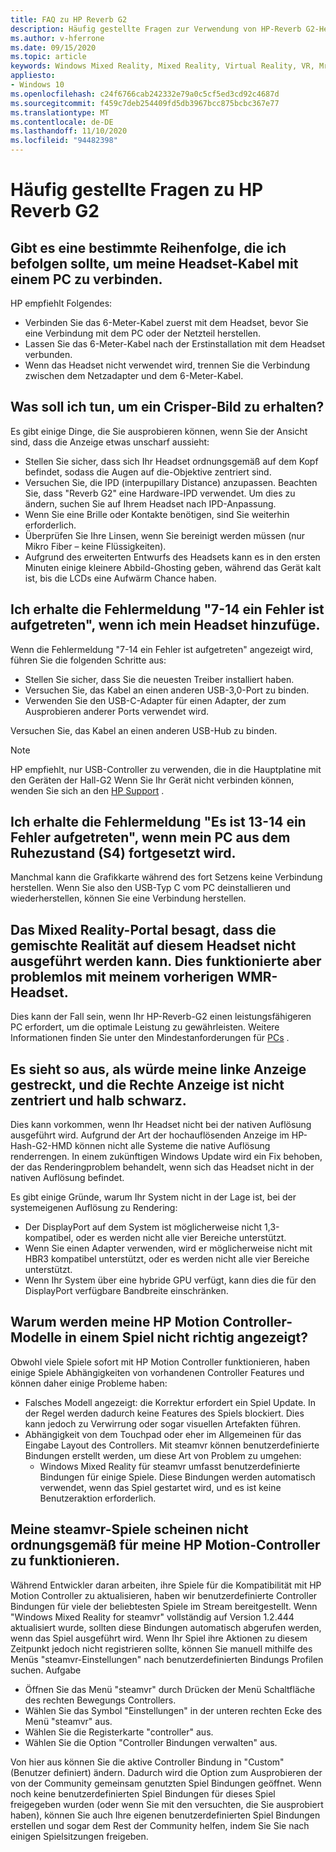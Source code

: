 ```yaml
---
title: FAQ zu HP Reverb G2
description: Häufig gestellte Fragen zur Verwendung von HP-Reverb G2-Headset
ms.author: v-hferrone
ms.date: 09/15/2020
ms.topic: article
keywords: Windows Mixed Reality, Mixed Reality, Virtual Reality, VR, Mr, Problembehandlung, Fehler, Hilfe, Support, Leistung
appliesto:
- Windows 10
ms.openlocfilehash: c24f6766cab242332e79a0c5cf5ed3cd92c4687d
ms.sourcegitcommit: f459c7deb254409fd5db3967bcc875bcbc367e77
ms.translationtype: MT
ms.contentlocale: de-DE
ms.lasthandoff: 11/10/2020
ms.locfileid: "94482398"
---
```

# <a name="hp-reverb-g2-frequently-asked-questions"></a>Häufig gestellte Fragen zu HP Reverb G2

## <a name="is-there-a-specific-order-i-should-follow-to-connect-my-headset-cables-to-a-pc"></a>Gibt es eine bestimmte Reihenfolge, die ich befolgen sollte, um meine Headset-Kabel mit einem PC zu verbinden.

HP empfiehlt Folgendes:

- Verbinden Sie das 6-Meter-Kabel zuerst mit dem Headset, bevor Sie eine Verbindung mit dem PC oder der Netzteil herstellen.
- Lassen Sie das 6-Meter-Kabel nach der Erstinstallation mit dem Headset verbunden.
- Wenn das Headset nicht verwendet wird, trennen Sie die Verbindung zwischen dem Netzadapter und dem 6-Meter-Kabel.

## <a name="what-should-i-do-to-get-a-crisper-image"></a>Was soll ich tun, um ein Crisper-Bild zu erhalten?

Es gibt einige Dinge, die Sie ausprobieren können, wenn Sie der Ansicht sind, dass die Anzeige etwas unscharf aussieht:

- Stellen Sie sicher, dass sich Ihr Headset ordnungsgemäß auf dem Kopf befindet, sodass die Augen auf die-Objektive zentriert sind.
- Versuchen Sie, die IPD (interpupillary Distance) anzupassen. Beachten Sie, dass "Reverb G2" eine Hardware-IPD verwendet. Um dies zu ändern, suchen Sie auf Ihrem Headset nach IPD-Anpassung.
- Wenn Sie eine Brille oder Kontakte benötigen, sind Sie weiterhin erforderlich.
- Überprüfen Sie Ihre Linsen, wenn Sie bereinigt werden müssen (nur Mikro Fiber – keine Flüssigkeiten).
- Aufgrund des erweiterten Entwurfs des Headsets kann es in den ersten Minuten einige kleinere Abbild-Ghosting geben, während das Gerät kalt ist, bis die LCDs eine Aufwärm Chance haben.

## <a name="i-am-getting-a-7-14-something-went-wrong-error-when-i-plug-in-my-headset"></a>Ich erhalte die Fehlermeldung "7-14 ein Fehler ist aufgetreten", wenn ich mein Headset hinzufüge.

Wenn die Fehlermeldung "7-14 ein Fehler ist aufgetreten" angezeigt wird, führen Sie die folgenden Schritte aus:

- Stellen Sie sicher, dass Sie die neuesten Treiber installiert haben.
- Versuchen Sie, das Kabel an einen anderen USB-3,0-Port zu binden.
- Verwenden Sie den USB-C-Adapter für einen Adapter, der zum Ausprobieren anderer Ports verwendet wird.

Versuchen Sie, das Kabel an einen anderen USB-Hub zu binden.  

> [!NOTE]
> HP empfiehlt, nur USB-Controller zu verwenden, die in die Hauptplatine mit den Geräten der Hall-G2
> Wenn Sie Ihr Gerät nicht verbinden können, wenden Sie sich an den [HP Support](https://support.hp.com/us-en) .

## <a name="i-am-getting-a-13-14-something-went-wrong-error-when-my-pc-resumes-from-hibernate-s4"></a>Ich erhalte die Fehlermeldung "Es ist 13-14 ein Fehler aufgetreten", wenn mein PC aus dem Ruhezustand (S4) fortgesetzt wird.

Manchmal kann die Grafikkarte während des fort Setzens keine Verbindung herstellen. Wenn Sie also den USB-Typ C vom PC deinstallieren und wiederherstellen, können Sie eine Verbindung herstellen.

## <a name="the-mixed-reality-portal-says-cant-run-mixed-reality-on-this-headset-but-this-worked-fine-with-my-previous-wmr-headset"></a>Das Mixed Reality-Portal besagt, dass die gemischte Realität auf diesem Headset nicht ausgeführt werden kann. Dies funktionierte aber problemlos mit meinem vorherigen WMR-Headset.

Dies kann der Fall sein, wenn Ihr HP-Reverb-G2 einen leistungsfähigeren PC erfordert, um die optimale Leistung zu gewährleisten. Weitere Informationen finden Sie unter den Mindestanforderungen für [PCs](windows-mixed-reality-minimum-pc-hardware-compatibility-guidelines.md) .

## <a name="it-looks-like-my-left-display-is-stretched-and-the-right-display-is-off-centered-and-half-black"></a>Es sieht so aus, als würde meine linke Anzeige gestreckt, und die Rechte Anzeige ist nicht zentriert und halb schwarz.

Dies kann vorkommen, wenn Ihr Headset nicht bei der nativen Auflösung ausgeführt wird. Aufgrund der Art der hochauflösenden Anzeige im HP-Hash-G2-HMD können nicht alle Systeme die native Auflösung renderrengen. In einem zukünftigen Windows Update wird ein Fix behoben, der das Renderingproblem behandelt, wenn sich das Headset nicht in der nativen Auflösung befindet.

Es gibt einige Gründe, warum Ihr System nicht in der Lage ist, bei der systemeigenen Auflösung zu Rendering:

- Der DisplayPort auf dem System ist möglicherweise nicht 1,3-kompatibel, oder es werden nicht alle vier Bereiche unterstützt.
- Wenn Sie einen Adapter verwenden, wird er möglicherweise nicht mit HBR3 kompatibel unterstützt, oder es werden nicht alle vier Bereiche unterstützt.
- Wenn Ihr System über eine hybride GPU verfügt, kann dies die für den DisplayPort verfügbare Bandbreite einschränken.

## <a name="why-are-my-hp-motion-controller-models-not-showing-up-correctly-in-a-game"></a>Warum werden meine HP Motion Controller-Modelle in einem Spiel nicht richtig angezeigt?

Obwohl viele Spiele sofort mit HP Motion Controller funktionieren, haben einige Spiele Abhängigkeiten von vorhandenen Controller Features und können daher einige Probleme haben:

- Falsches Modell angezeigt: die Korrektur erfordert ein Spiel Update. In der Regel werden dadurch keine Features des Spiels blockiert. Dies kann jedoch zu Verwirrung oder sogar visuellen Artefakten führen.
- Abhängigkeit von dem Touchpad oder eher im Allgemeinen für das Eingabe Layout des Controllers. Mit steamvr können benutzerdefinierte Bindungen erstellt werden, um diese Art von Problem zu umgehen:
    - Windows Mixed Reality für steamvr umfasst benutzerdefinierte Bindungen für einige Spiele. Diese Bindungen werden automatisch verwendet, wenn das Spiel gestartet wird, und es ist keine Benutzeraktion erforderlich.

## <a name="my-steamvr-games-dont-appear-to-work-correctly-with-my-hp-motion-controllers"></a>Meine steamvr-Spiele scheinen nicht ordnungsgemäß für meine HP Motion-Controller zu funktionieren.

Während Entwickler daran arbeiten, ihre Spiele für die Kompatibilität mit HP Motion Controller zu aktualisieren, haben wir benutzerdefinierte Controller Bindungen für viele der beliebtesten Spiele im Stream bereitgestellt. Wenn "Windows Mixed Reality for steamvr" vollständig auf Version 1.2.444 aktualisiert wurde, sollten diese Bindungen automatisch abgerufen werden, wenn das Spiel ausgeführt wird. Wenn Ihr Spiel ihre Aktionen zu diesem Zeitpunkt jedoch nicht registrieren sollte, können Sie manuell mithilfe des Menüs "steamvr-Einstellungen" nach benutzerdefinierten Bindungs Profilen suchen.
Aufgabe

- Öffnen Sie das Menü "steamvr" durch Drücken der Menü Schaltfläche des rechten Bewegungs Controllers.
- Wählen Sie das Symbol "Einstellungen" in der unteren rechten Ecke des Menü "steamvr" aus.
- Wählen Sie die Registerkarte "controller" aus.
- Wählen Sie die Option "Controller Bindungen verwalten" aus.

Von hier aus können Sie die aktive Controller Bindung in "Custom" (Benutzer definiert) ändern. Dadurch wird die Option zum Ausprobieren der von der Community gemeinsam genutzten Spiel Bindungen geöffnet.
Wenn noch keine benutzerdefinierten Spiel Bindungen für dieses Spiel freigegeben wurden (oder wenn Sie mit den versuchten, die Sie ausprobiert haben), können Sie auch Ihre eigenen benutzerdefinierten Spiel Bindungen erstellen und sogar dem Rest der Community helfen, indem Sie Sie nach einigen Spielsitzungen freigeben.